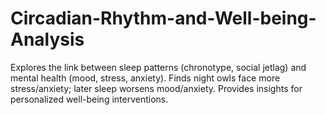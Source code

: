 # Circadian-Rhythm-and-Well-being-Analysis
Explores the link between sleep patterns (chronotype, social jetlag) and mental health (mood, stress, anxiety). Finds night owls face more stress/anxiety; later sleep worsens mood/anxiety. Provides insights for personalized well-being interventions.
